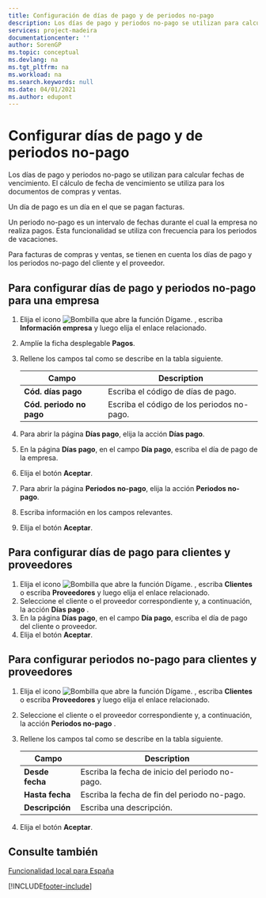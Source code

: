 ```yaml
---
title: Configuración de días de pago y de periodos no-pago
description: Los días de pago y periodos no-pago se utilizan para calcular fechas de vencimiento. El cálculo de fecha de vencimiento se utiliza para los documentos de compras y ventas.
services: project-madeira
documentationcenter: ''
author: SorenGP
ms.topic: conceptual
ms.devlang: na
ms.tgt_pltfrm: na
ms.workload: na
ms.search.keywords: null
ms.date: 04/01/2021
ms.author: edupont
---
```

# <a name="set-up-payment-days-and-non-payment-periods"></a>Configurar días de pago y de periodos no-pago
Los días de pago y periodos no-pago se utilizan para calcular fechas de vencimiento. El cálculo de fecha de vencimiento se utiliza para los documentos de compras y ventas.  

Un día de pago es un día en el que se pagan facturas.  

Un periodo no-pago es un intervalo de fechas durante el cual la empresa no realiza pagos. Esta funcionalidad se utiliza con frecuencia para los periodos de vacaciones.  

Para facturas de compras y ventas, se tienen en cuenta los días de pago y los periodos no-pago del cliente y el proveedor.  

## <a name="to-set-up-payment-days-and-non-payment-periods-for-a-company"></a>Para configurar días de pago y periodos no-pago para una empresa

1.  Elija el icono ![Bombilla que abre la función Dígame.](../../media/ui-search/search_small.png "Dígame qué desea hacer") , escriba **Información empresa** y luego elija el enlace relacionado.  
2.  Amplíe la ficha desplegable **Pagos**.  
3.  Rellene los campos tal como se describe en la tabla siguiente.  

    |Campo|Description|  
    |---------------------------------|---------------------------------------|  
    |**Cód. días pago**|Escriba el código de días de pago.|  
    |**Cód. periodo no pago**|Escriba el código de los periodos no-pago.|  

4.  Para abrir la página **Días pago**, elija la acción **Días pago**.  
5.  En la página **Días pago**, en el campo **Día pago**, escriba el día de pago de la empresa.  
6.  Elija el botón **Aceptar**.  
7.  Para abrir la página **Periodos no-pago**, elija la acción **Periodos no-pago**.  
8.  Escriba información en los campos relevantes.  
9. Elija el botón **Aceptar**.  

## <a name="to-set-up-payment-days-for-customers-and-vendors"></a>Para configurar días de pago para clientes y proveedores

1.  Elija el icono ![Bombilla que abre la función Dígame.](../../media/ui-search/search_small.png "Dígame qué desea hacer") , escriba **Clientes** o escriba **Proveedores** y luego elija el enlace relacionado.  
2.  Seleccione el cliente o el proveedor correspondiente y, a continuación, la acción **Días pago** .  
3.  En la página **Días pago**, en el campo **Día pago**, escriba el día de pago del cliente o proveedor.  
4.  Elija el botón **Aceptar**.  

## <a name="to-set-up-non-payment-periods-for-customers-and-vendors"></a>Para configurar periodos no-pago para clientes y proveedores

1.  Elija el icono ![Bombilla que abre la función Dígame.](../../media/ui-search/search_small.png "Dígame qué desea hacer") , escriba **Clientes** o escriba **Proveedores** y luego elija el enlace relacionado.  
2.  Seleccione el cliente o el proveedor correspondiente y, a continuación, la acción **Periodos no-pago** .  
3.  Rellene los campos tal como se describe en la tabla siguiente.  

    |Campo|Description|  
    |---------------------------------|---------------------------------------|  
    |**Desde fecha**|Escriba la fecha de inicio del periodo no-pago.|  
    |**Hasta fecha**|Escriba la fecha de fin del periodo no-pago.|  
    |**Descripción**|Escriba una descripción.|  

4.  Elija el botón **Aceptar**.  

## <a name="see-also"></a>Consulte también
 [Funcionalidad local para España](spain-local-functionality.md)


[!INCLUDE[footer-include](../../includes/footer-banner.md)]
